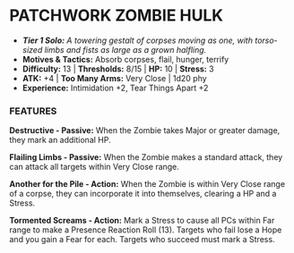# PATCHWORK ZOMBIE HULK

- ***Tier 1 Solo:*** *A towering gestalt of corpses moving as one, with torso-sized limbs and fists as large as a grown halfling.*
- **Motives & Tactics:** Absorb corpses, flail, hunger, terrify
- **Difficulty:** 13 | **Thresholds:** 8/15 | **HP:** 10 | **Stress:** 3
- **ATK:** +4 | **Too Many Arms:** Very Close | 1d20 phy
- **Experience:** Intimidation +2, Tear Things Apart +2

### FEATURES

**Destructive - Passive:** When the Zombie takes Major or greater damage, they mark an additional HP.

**Flailing Limbs - Passive:** When the Zombie makes a standard attack, they can attack all targets within Very Close range.

**Another for the Pile - Action:** When the Zombie is within Very Close range of a corpse, they can incorporate it into themselves, clearing a HP and a Stress.

**Tormented Screams - Action:** Mark a Stress to cause all PCs within Far range to make a Presence Reaction Roll (13). Targets who fail lose a Hope and you gain a Fear for each. Targets who succeed must mark a Stress.

